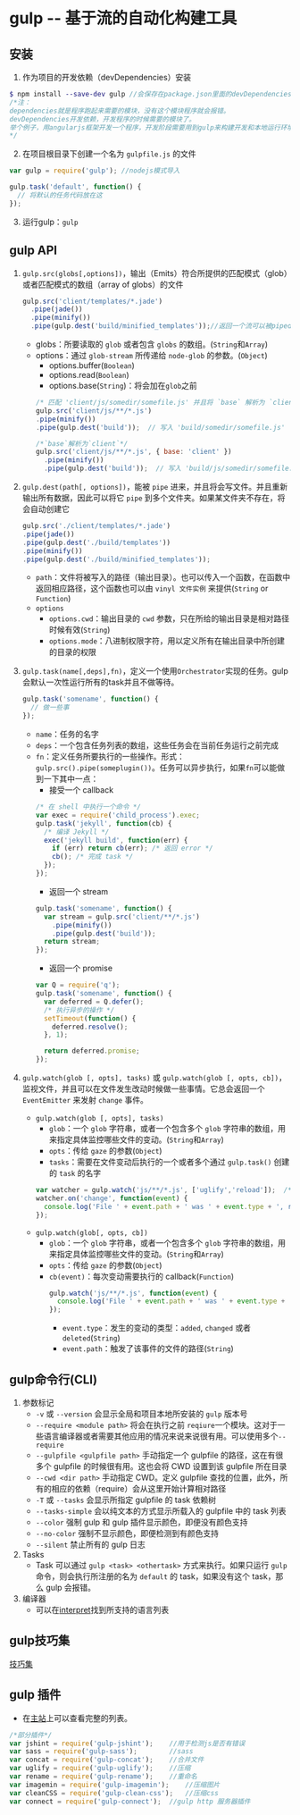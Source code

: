 # gulp -- 基于流的自动化构建工具
## 安装
1. 作为项目的开发依赖（devDependencies）安装
```scss
$ npm install --save-dev gulp //会保存在package.json里面的devDependencies对象里面
/*注：
dependencies就是程序跑起来需要的模块，没有这个模块程序就会报错。
devDependencies开发依赖，开发程序的时候需要的模块了。
举个例子，用angularjs框架开发一个程序，开发阶段需要用到gulp来构建开发和本地运行环境。所以angularjs一定要放到dependencies里，因为以后程序到生产环境也要用。gulp则是用来压缩代码，打包等需要的工具，程序实际运行的时候并不需要，所以放到dev里就ok。
*/
```
2. 在项目根目录下创建一个名为 `gulpfile.js` 的文件
```javascript
var gulp = require('gulp'); //nodejs模式导入

gulp.task('default', function() {
  // 将默认的任务代码放在这
});
```
3. 运行gulp：`gulp`
## gulp API
1. `gulp.src(globs[,options])`，输出（Emits）符合所提供的匹配模式（glob）或者匹配模式的数组（array of globs）的文件
    ```javascript
    gulp.src('client/templates/*.jade')
      .pipe(jade()) 
      .pipe(minify())
      .pipe(gulp.dest('build/minified_templates'));//返回一个流可以被piped到别的插件中
    ```
    - globs：所要读取的 `glob` 或者包含 `globs` 的数组。(`String`和`Array`)
    - options：通过 `glob-stream` 所传递给 `node-glob` 的参数。(`Object`)
        - options.buffer(`Boolean`)
        - options.read(`Boolean`)
        - options.base(`String`)：将会加在`glob`之前
        ```javascript
        /* 匹配 'client/js/somedir/somefile.js' 并且将 `base` 解析为 `client/js/`*/
        gulp.src('client/js/**/*.js') 
        .pipe(minify())
        .pipe(gulp.dest('build'));  // 写入 'build/somedir/somefile.js'

        /*`base`解析为`client`*/
        gulp.src('client/js/**/*.js', { base: 'client' })
          .pipe(minify())
          .pipe(gulp.dest('build'));  // 写入 'build/js/somedir/somefile.js'
        ```

2. `gulp.dest(path[, options])`，能被 `pipe` 进来，并且将会写文件。并且重新输出所有数据，因此可以将它 `pipe` 到多个文件夹。如果某文件夹不存在，将会自动创建它
    ```javascript
    gulp.src('./client/templates/*.jade')
    .pipe(jade())
    .pipe(gulp.dest('./build/templates'))
    .pipe(minify())
    .pipe(gulp.dest('./build/minified_templates'));
    ```
    - `path`：文件将被写入的路径（输出目录）。也可以传入一个函数，在函数中返回相应路径，这个函数也可以由 `vinyl 文件实例` 来提供(`String` or `Function`)
    - `options`
        - `options.cwd`：输出目录的 `cwd` 参数，只在所给的输出目录是相对路径时候有效(`String`)
        - `options.mode`：八进制权限字符，用以定义所有在输出目录中所创建的目录的权限 

3. `gulp.task(name[,deps],fn)`，定义一个使用`Orchestrator`实现的任务。gulp会默认一次性运行所有的task并且不做等待。
    ```javascript
    gulp.task('somename', function() {
      // 做一些事
    });
    ```
    - `name`：任务的名字
    - `deps`：一个包含任务列表的数组，这些任务会在当前任务运行之前完成
    - `fn`：定义任务所要执行的一些操作。形式：`gulp.src().pipe(someplugin())`。任务可以异步执行，如果`fn`可以能做到一下其中一点：
        - 接受一个 callback
        ```javascript
        /* 在 shell 中执行一个命令 */
        var exec = require('child_process').exec;
        gulp.task('jekyll', function(cb) {
          /* 编译 Jekyll */
          exec('jekyll build', function(err) {
            if (err) return cb(err); /* 返回 error */
            cb(); /* 完成 task */
          });
        });
        ```
        - 返回一个 stream
        ```javascript
        gulp.task('somename', function() {
          var stream = gulp.src('client/**/*.js')
            .pipe(minify())
            .pipe(gulp.dest('build'));
          return stream;
        });
        ```
        - 返回一个 promise
        ```javascript
        var Q = require('q');
        gulp.task('somename', function() {
          var deferred = Q.defer();
          /* 执行异步的操作 */
          setTimeout(function() {
            deferred.resolve();
          }, 1);

          return deferred.promise;
        });
        ```

4. `gulp.watch(glob [, opts], tasks)` 或 `gulp.watch(glob [, opts, cb])`，监视文件，并且可以在文件发生改动时候做一些事情。它总会返回一个 `EventEmitter` 来发射 `change` 事件。
    - `gulp.watch(glob [, opts], tasks)`
        - `glob`：一个 `glob` 字符串，或者一个包含多个 `glob` 字符串的数组，用来指定具体监控哪些文件的变动。(`String`和`Array`)
        - `opts`：传给 `gaze` 的参数(`Object`)
        - `tasks`：需要在文件变动后执行的一个或者多个通过 `gulp.task()` 创建的 `task` 的名字
        ```javascript
        var watcher = gulp.watch('js/**/*.js', ['uglify','reload']);  /*uglify,reload为gulp.task()创建的任务名称*/
        watcher.on('change', function(event) {
          console.log('File ' + event.path + ' was ' + event.type + ', running tasks...');
        });
        ```
    - `gulp.watch(glob[, opts, cb])`
        - `glob`：一个 `glob` 字符串，或者一个包含多个 `glob` 字符串的数组，用来指定具体监控哪些文件的变动。(`String`和`Array`)
        - `opts`：传给 `gaze` 的参数(`Object`)
        - `cb(event)`：每次变动需要执行的 callback(`Function`)
            ```javascript
            gulp.watch('js/**/*.js', function(event) {
              console.log('File ' + event.path + ' was ' + event.type + ', running tasks...');
            });
            ```
            - `event.type`：发生的变动的类型：`added`, `changed` 或者 `deleted`(`String`)
            - `event.path`：触发了该事件的文件的路径(`String`)
## gulp命令行(CLI)
1. 参数标记
    - `-v` 或 `--version` 会显示全局和项目本地所安装的 `gulp` 版本号
    - `--require <module path>` 将会在执行之前 `reqiure`一个模块。这对于一些语言编译器或者需要其他应用的情况来说来说很有用。可以使用多个`--require`
    - `--gulpfile <gulpfile path>` 手动指定一个 gulpfile 的路径，这在有很多个 gulpfile 的时候很有用。这也会将 CWD 设置到该 gulpfile 所在目录
    - `--cwd <dir path>` 手动指定 CWD。定义 gulpfile 查找的位置，此外，所有的相应的依赖（require）会从这里开始计算相对路径
    - `-T` 或 `--tasks` 会显示所指定 gulpfile 的 task 依赖树
    - `--tasks-simple` 会以纯文本的方式显示所载入的 gulpfile 中的 task 列表
    - `--color` 强制 gulp 和 gulp 插件显示颜色，即便没有颜色支持
    - `--no-color` 强制不显示颜色，即便检测到有颜色支持
    - `--silent` 禁止所有的 gulp 日志
2. Tasks
    - Task 可以通过 `gulp <task> <othertask>` 方式来执行。如果只运行 `gulp` 命令，则会执行所注册的名为 `default` 的 task，如果没有这个 task，那么 gulp 会报错。
3. 编译器
    - 可以在[interpret](https://github.com/js-cli/js-interpret#jsvariants)找到所支持的语言列表
## gulp技巧集
[技巧集](https://www.gulpjs.com.cn/docs/recipes/)

## gulp 插件
- 在[主站](https://gulpjs.com/plugins/)上可以查看完整的列表。
```javascript
/*部分插件*/
var jshint = require('gulp-jshint');	//用于检测js是否有错误
var sass = require('gulp-sass');	    //sass
var concat = require('gulp-concat');	//合并文件
var uglify = require('gulp-uglify');	//压缩
var rename = require('gulp-rename');	//重命名
var imagemin = require('gulp-imagemin');	//压缩图片
var cleanCSS = require('gulp-clean-css');	//压缩css
var connect = require('gulp-connect');	//gulp http 服务器插件
```


